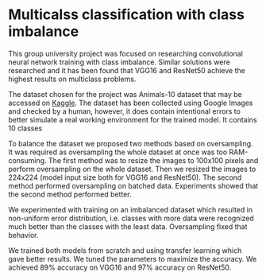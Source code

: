 # Multicalss classification with class imbalance
This group university project was focused on researching convolutional neural network training with class imbalance. Similar solutions were researched and it has been found that VGG16 and ResNet50 achieve the highest results on multiclass problems.

The dataset chosen for the project was Animals-10 dataset that may be accessed on [Kaggle](https://www.kaggle.com/datasets/alessiocorrado99/animals10/data). The dataset has been collected using Google Images and checked by a human, however, it does contain intentional errors to better simulate a real working environment for the trained model. It contains 10 classes


To balance the dataset we proposed two methods based on oversampling. It was required as oversampling the whole dataset at once was too RAM-consuming. The first method was to resize the images to 100x100 pixels and perform oversampling on the whole dataset. Then we resized the images to 224x224 (model input size both for VGG16 and ResNet50). The second method performed oversampling on batched data. 
Experiments showed that the second method performed better. 

We experimented with training on an imbalanced dataset which resulted in non-uniform error distribution, i.e. classes with more data were recognized much better than the classes with the least data. Oversampling fixed that behavior.

We trained both models from scratch and using transfer learning which gave better results. We tuned the parameters to maximize the accuracy. We achieved 89% accuracy on VGG16 and 97% accuracy on ResNet50. 


